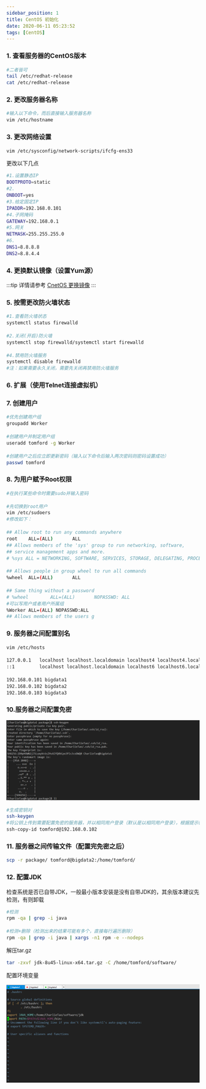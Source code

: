 ```yaml
---
sidebar_position: 1
title: CentOS 初始化
date: 2020-06-11 05:23:52
tags: [CentOS]
---
```



### 1. 查看服务器的CentOS版本

```Bash
#二者皆可
tail /etc/redhat-release
cat /etc/redhat-release
```

### 2. 更改服务器名称

```Bash
#输入以下命令，而后直接输入服务器名称
vim /etc/hostname
```

### 3. 更改网络设置

```Bash
vim /etc/sysconfig/network-scripts/ifcfg-ens33
```

更改以下几点

```Bash
#1.设置静态IP
BOOTPROTO=static
#2.
ONBOOT=yes
#3.给定固定IP
IPADDR=192.168.0.101
#4.子网掩码
GATEWAY=192.168.0.1
#5.网关
NETMASK=255.255.255.0
#6.
DNS1=8.8.8.8
DNS2=8.8.4.4
```

### 4. 更换默认镜像（设置Yum源）

:::tip
详情请参考 [CnetOS 更换镜像](./CentOS更换镜像.md)
:::

### 5. 按需更改防火墙状态

```Bash
#1.查看防火墙状态
systemctl status firewalld

#2.关闭(开启)防火墙
systemctl stop firewalld/systemctl start firewalld

#4.禁用防火墙服务
systemctl disable firewalld
#注：如果需要永久关闭，需要先关闭再禁用防火墙服务
```

### 6. 扩展（使用Telnet连接虚拟机）

### 7. 创建用户

```BASH
#优先创建用户组
groupadd Worker

#创建用户并制定用户组
useradd tomford -g Worker

#创建用户之后应立即更新密码（输入以下命令后输入两次密码则密码设置成功）
passwd tomford
```

### 8. 为用户赋予Root权限

```bash
#在执行某些命令时需要sudo并输入密码

#先切换到root用户
vim /etc/sudoers
#修改如下：

## Allow root to run any commands anywhere 
root    ALL=(ALL)       ALL
## Allows members of the 'sys' group to run networking, software, 
## service management apps and more.
# %sys ALL = NETWORKING, SOFTWARE, SERVICES, STORAGE, DELEGATING, PROCESSES, LOCATE, DRIVERS

## Allows people in group wheel to run all commands
%wheel  ALL=(ALL)       ALL

## Same thing without a password
# %wheel        ALL=(ALL)       NOPASSWD: ALL
#可以写用户或者用户所属组
%Worker ALL=(ALL) NOPASSWD:ALL
## Allows members of the users g
```



### 9. 服务器之间配置别名

```BASH
vim /etc/hosts

127.0.0.1   localhost localhost.localdomain localhost4 localhost4.localdomain4
::1         localhost localhost.localdomain localhost6 localhost6.localdomain6

192.168.0.101 bigdata1
192.168.0.102 bigdata2
192.168.0.103 bigdata3
```

### 10.服务器之间配置免密

![SSH配置](../img/SSH配置.png)

```BASH
#生成密钥对
ssh-keygen
#将公钥上传到需要配置免密的服务器，并以相同用户登录（默认是以相同用户登录），根据提示输入免密即可
ssh-copy-id tomford@192.168.0.102
```

### 11. 服务器之间传输文件（配置完免密之后）

```BASH
scp -r package/ tomford@bigdata2:/home/tomford/
```

### 12. 配置JDK

检查系统是否已自带JDK，一般最小版本安装是没有自带JDK的，其余版本建议先检测，有则卸载

```bash
#检测
rpm -qa | grep -i java

#检测+删除（检测出来的结果可能有多个，直接每行遍历删除）
rpm -qa | grep -i java | xargs -n1 rpm -e --nodeps 
```

解压tar.gz

```BASH
tar -zxvf jdk-8u45-linux-x64.tar.gz -C /home/tomford/software/
```

配置环境变量

![Java环境变量设置](../img/Java环境变量设置.png)